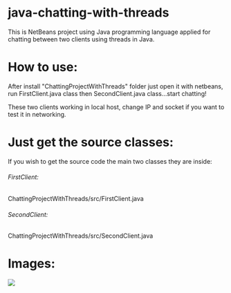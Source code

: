 java-chatting-with-threads
=========================

This is NetBeans project using Java programming language applied for chatting between two clients using threads in Java.

# How to use:
After install "ChattingProjectWithThreads" folder just open it with netbeans, run FirstClient.java class then SecondClient.java class...start chatting!

These two clients working in local host, change IP and socket if you want to test it in networking.

# Just get the source classes:
If you wish to get the source code the main two classes they are inside: 

###### FirstClient:
ChattingProjectWithThreads/src/FirstClient.java

###### SecondClient:
ChattingProjectWithThreads/src/SecondClient.java

# Images: 
![](https://dl.dropboxusercontent.com/s/eu4ah76vnfvtiub/4548.PNG)
